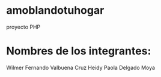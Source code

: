 # amoblandotuhogar
proyecto PHP

# Nombres de los integrantes:

Wilmer Fernando Valbuena Cruz
Heidy Paola Delgado Moya
